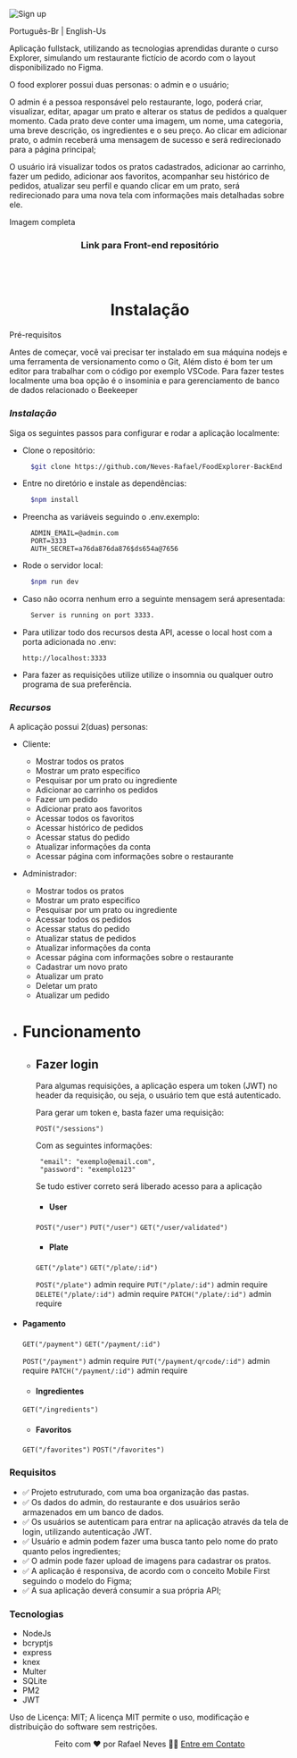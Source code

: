![Sign up](https://github.com/Neves-Rafael/FoodExplorer-BackEnd/assets/136202919/343527f1-3467-42b1-96a4-169c4edf79c2)


<p>Português-Br | English-Us</p>

Aplicação fullstack, utilizando as tecnologias aprendidas durante o curso Explorer, simulando um restaurante fictício de acordo com o layout disponibilizado no Figma.

O food explorer possui duas personas: o admin e o usuário;

O admin é a pessoa responsável pelo restaurante, logo, poderá criar, visualizar, editar, apagar um prato e alterar os status de pedidos a qualquer momento. Cada prato deve conter uma imagem, um nome, uma categoria, uma breve descrição, os ingredientes e o seu preço. Ao clicar em adicionar prato, o admin receberá uma mensagem de sucesso e será redirecionado para a página principal;

O usuário irá visualizar todos os pratos cadastrados, adicionar ao carrinho, fazer um pedido, adicionar aos favoritos, acompanhar seu histórico de pedidos, atualizar seu perfil e quando clicar em um prato, será redirecionado para uma nova tela com informações mais detalhadas sobre ele.
<br/>

<p>Imagem completa</p>

<h3 align="center">Link para Front-end repositório</h3>
<br/>
<br/>

<h1 align="center">Instalação</h1>

Pré-requisitos

Antes de começar, você vai precisar ter instalado em sua máquina nodejs e uma ferramenta de versionamento como o Git,
Além disto é bom ter um editor para trabalhar com o código por exemplo VSCode.
Para fazer testes localmente uma boa opção é o insominia e para gerenciamento de banco de dados relacionado o Beekeeper

### _Instalação_

Siga os seguintes passos para configurar e rodar a aplicação localmente:

- Clone o repositório:

  ```bash
    $git clone https://github.com/Neves-Rafael/FoodExplorer-BackEnd
  ```

- Entre no diretório e instale as dependências:

  ```bash
    $npm install
  ```

- Preencha as variáveis seguindo o .env.exemplo:

  ```JS
    ADMIN_EMAIL=@admin.com
    PORT=3333
    AUTH_SECRET=a76da876da876$ds654a@7656
  ```

- Rode o servidor local:

  ```bash
    $npm run dev
  ```

- Caso não ocorra nenhum erro a seguinte mensagem será apresentada:

  ```bash
    Server is running on port 3333.
  ```

- Para utilizar todo dos recursos desta API, acesse o local host com a porta adicionada no .env:

  `http://localhost:3333`

- Para fazer as requisições utilize utilize o insomnia ou qualquer outro programa de sua preferência.

### _Recursos_

A aplicação possui 2(duas) personas:

- Cliente:

  - Mostrar todos os pratos
  - Mostrar um prato especifico
  - Pesquisar por um prato ou ingrediente
  - Adicionar ao carrinho os pedidos
  - Fazer um pedido
  - Adicionar prato aos favoritos
  - Acessar todos os favoritos
  - Acessar histórico de pedidos
  - Acessar status do pedido
  - Atualizar informações da conta
  - Acessar página com informações sobre o restaurante

- Administrador:

  - Mostrar todos os pratos
  - Mostrar um prato especifico
  - Pesquisar por um prato ou ingrediente
  - Acessar todos os pedidos
  - Acessar status do pedido
  - Atualizar status de pedidos
  - Atualizar informações da conta
  - Acessar página com informações sobre o restaurante
  - Cadastrar um novo prato
  - Atualizar um prato
  - Deletar um prato
  - Atualizar um pedido

- # **Funcionamento**

  - ## **Fazer login**

    Para algumas requisições, a aplicação espera um token (JWT) no header da requisição, ou seja, o usuário tem que está autenticado.

    Para gerar um token e, basta fazer uma requisição:

    `POST("/sessions")`

    Com as seguintes informações:

    ```
     "email": "exemplo@email.com",
     "password": "exemplo123"
    ```

    Se tudo estiver correto será liberado acesso para a aplicação

    - #### **User**

    `POST("/user")`
    `PUT("/user")`
    `GET("/user/validated")`

    - #### **Plate**

    `GET("/plate")`
    `GET("/plate/:id")`

    `POST("/plate")` admin require
    `PUT("/plate/:id")` admin require
    `DELETE("/plate/:id")` admin require
    `PATCH("/plate/:id")` admin require

- #### **Pagamento**

  `GET("/payment")`
  `GET("/payment/:id")`

  `POST("/payment")` admin require
  `PUT("/payment/qrcode/:id")` admin require
  `PATCH("/payment/:id")` admin require

  - #### **Ingredientes**

  `GET("/ingredients")`

  - #### **Favoritos**

  `GET("/favorites")`
  `POST("/favorites")`

### Requisitos

- ✅ Projeto estruturado, com uma boa organização das pastas.
- ✅ Os dados do admin, do restaurante e dos usuários serão armazenados em um banco de dados.
- ✅ Os usuários se autenticam para entrar na aplicação através da tela de login, utilizando autenticação JWT.
- ✅ Usuário e admin podem fazer uma busca tanto pelo nome do prato quanto pelos ingredientes;
- ✅ O admin pode fazer upload de imagens para cadastrar os pratos.
- ✅ A aplicação é responsiva, de acordo com o conceito Mobile First seguindo o modelo do Figma;
- ✅ A sua aplicação deverá consumir a sua própria API;


### Tecnologias
- NodeJs
- bcryptjs
- express
- knex
- Multer
- SQLite
- PM2
- JWT

Uso de Licença: MIT;
A licença MIT permite o uso, modificação e distribuição do software sem restrições.

<p align="center">Feito com ❤️ por Rafael Neves 👋🏽 <a href="https://www.linkedin.com/in/rafael-neves-profile/">Entre em Contato</a></p>
